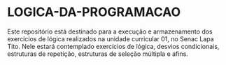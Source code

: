 # LOGICA-DA-PROGRAMACAO
Este repositório está destinado para a execução e armazenamento dos exercícios de lógica realizados na unidade curricular 01, no Senac Lapa Tito. Nele estará contemplado exercícios de lógica, desvios condicionais, estruturas de repetição, estruturas de seleção múltipla e afins.
